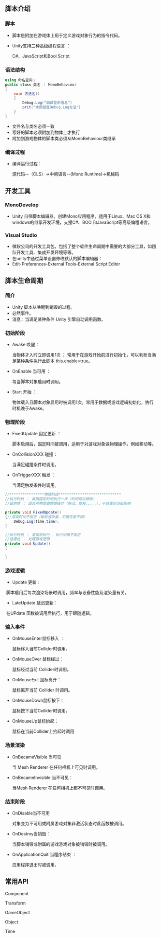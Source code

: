 ## 脚本介绍

### 脚本

* 脚本是附加在游戏体上用于定义游戏对象行为的指令代码。

* Unity支持三种高级编程语言 ：

  C#、JavaScript和Bool Script

### 语法结构

~~~c#
using 命名空间；
public class 类名 ： MonoBehaviour
{
    void 方法名()
    {
		Debug.Log("调试显示信息")
        prit("本质就是Debug.Log方法")
    }
}
~~~

* 文件名与类名必须一致
* 写好的脚本必须附加到物体上才执行
* 附加到游戏物体的脚本类必须从MonoBehaviour类继承



### 编译过程

* 编译运行过程：

  源代码--（CLS）->中间语言--(Mono Runtime)->机械码

## 开发工具

### MonoDevelop

* Unity 自带脚本编辑器，创建Mono应用程序，适用于Linux、Mac OS X和windows的继承开发环境，支援C#、BOO 和JavaScript等高级编程语言。

### Visual Studio

* 微软公司的开发工具包，包括了整个软件生命周期中需要的大部分工具，如团队开发工具、集成开发环境等等。
* 在unity中通过菜单设置修改默认的脚本编辑器：
* Edit-Preferences-External Tools-External Script Editor

## 脚本生命周期

### 简介

* Unity 脚本从唤醒到销毁的过程。
* 必然事件。
* 消息：当满足某种条件 Unity 引擎自动调用函数。

### 初始阶段

* Awake 唤醒：

  当物体才入时立即调用1次 ； 常用于在游戏开始前进行初始化，可以判断当满足某种条件执行此脚本 this.enable=true。

* OnEnable 当可用 ：

  每当脚本对象启用时调用。
  
* Start 开始 ：
  
  物体载入且脚本对象启用时被调用1次。常用于数据或游戏逻辑初始化，执行时机晚于Awake。

### 物理阶段

* FixedUpdate 固定更新 ：

  脚本启用后，固定时间被调用，适用于对游戏对象做物理操作，例如移动等。

* OnCollisionXXX 碰撞：

  当满足碰撞条件时调用。

* OnTriggerXXX 触发 ：

  当满足触发条件时调用。

~~~c#
//****************物理阶段*****************************
//执行时机 ： 每隔固定时间执行一次（时间可以修改）
//适用性 ： 适合对物体做物理操作（移动、旋转.....），不会受到渲染影响

private void FixedUpdate()
{//渲染时间不固定（每帧渲染量、机器性能不同）
	Debug.Log(Time.time);
}

//执行时机 ： 渲染帧执行 ，执行间隔不固定
//适用性 ： 处理游戏逻辑
private void Update()
{
    
}
~~~

### 游戏逻辑

* Update 更新 :

​		脚本启用后每次渲染场景时调用，频率与设备性能及渲染量有关。

* LateUpdate 延迟更新：

​		在UPdate 函数被调用后执行，用于跟随逻辑。

### 输入事件

* OnMouseEnter鼠标移入 ：

  鼠标移入当前Collider时调用。
  
* OnMouseOver 鼠标经过：

  鼠标经过当前 Collider时调用。

* OnMouseExit 鼠标离开：

  鼠标离开当前 Collider 时调用。

* OnMouseDown鼠标按下：

  鼠标按下当前Collider时调用。

* OnMouseUp鼠标抬起：

  鼠标在当前Collider上抬起时调用

### 场景渲染

* OnBecameVisible 当可见

  当 Mesh Renderer 在任何相机上可见时调用。

* OnBecameInvisible 当不可见：

  当Mesh Renderer 在任何相机上都不可见时调用。

### 结束阶段

* OnDisable当不可用

  对象变为不可用或附属游戏对象非激活状态时此函数被调用。

* OnDestroy当销毁：

  当脚本销毁或附属的游戏游戏对象被销毁时被调用。

* OnApplicationQuit 当程序结束 ：

  应用程序退出时被调用。

 ## 常用API

Component

Transform

GameObject

Object

Time

